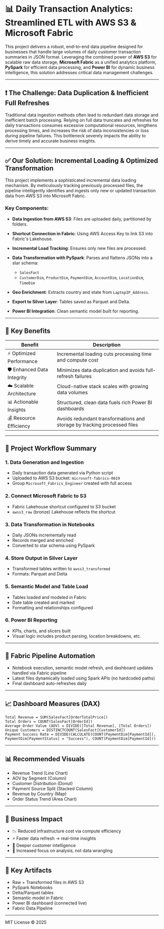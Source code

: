 # 📊 Daily Transaction Analytics: Streamlined ETL with AWS S3 & Microsoft Fabric

This project delivers a robust, end-to-end data pipeline designed for businesses that handle large volumes of daily customer transaction summaries in JSON format. Leveraging the combined power of **AWS S3** for scalable raw data storage, **Microsoft Fabric** as a unified analytics platform, **PySpark** for efficient data processing, and **Power BI** for dynamic business intelligence, this solution addresses critical data management challenges.

---

## ❗ The Challenge: Data Duplication & Inefficient Full Refreshes

Traditional data ingestion methods often lead to redundant data storage and inefficient batch processing. Relying on full data truncates and refreshes for daily transactions consumes excessive computational resources, lengthens processing times, and increases the risk of data inconsistencies or loss during pipeline failures. This bottleneck severely impacts the ability to derive timely and accurate business insights.

---

## ✅ Our Solution: Incremental Loading & Optimized Transformation

This project implements a sophisticated incremental data loading mechanism. By meticulously tracking previously processed files, the pipeline intelligently identifies and ingests only new or updated transaction data from AWS S3 into Microsoft Fabric.

### Key Components:

* **Data Ingestion from AWS S3**: Files are uploaded daily, partitioned by folders.
* **Shortcut Connection in Fabric**: Using AWS Access Key to link S3 into Fabric's Lakehouse.
* **Incremental Load Tracking**: Ensures only new files are processed.
* **Data Transformation with PySpark**: Parses and flattens JSONs into a star schema:

  * `SalesFact`
  * `CustomerDim`, `ProductDim`, `PaymentDim`, `AccountDim`, `LocationDim`, `TimeDim`
* **Geo Enrichment**: Extracts country and state from `LaptopIP_Address`.
* **Export to Silver Layer**: Tables saved as Parquet and Delta.
* **Power BI Integration**: Clean semantic model built for reporting.

---

## 🧠 Key Benefits

| Benefit                     | Description                                                              |
| --------------------------- | ------------------------------------------------------------------------ |
| ⚡ Optimized Performance     | Incremental loading cuts processing time and compute cost                |
| 🛡️ Enhanced Data Integrity | Minimizes data duplication and avoids full-refresh failures              |
| ☁️ Scalable Architecture    | Cloud-native stack scales with growing data volumes                      |
| 📊 Actionable Insights      | Structured, clean data fuels rich Power BI dashboards                    |
| 💰 Resource Efficiency      | Avoids redundant transformations and storage by tracking processed files |

---

## 🚀 Project Workflow Summary

### 1. **Data Generation and Ingestion**

* Daily transaction data generated via Python script
* Uploaded to AWS S3 bucket: `microsoft-fabrics-0619`
* Group `Microsoft_Fabrics_Engineer` created with full access

### 2. **Connect Microsoft Fabric to S3**

* Fabric Lakehouse shortcut configured to S3 bucket
* `awss3_raw` (bronze) Lakehouse reflects the shortcut

### 3. **Data Transformation in Notebooks**

* Daily JSONs incrementally read
* Records merged and enriched
* Converted to star schema using PySpark

### 4. **Store Output in Silver Layer**

* Transformed tables written to `awss3_transformed`
* Formats: Parquet and Delta

### 5. **Semantic Model and Table Load**

* Tables loaded and modeled in Fabric
* Date table created and marked
* Formatting and relationships configured

### 6. **Power BI Reporting**

* KPIs, charts, and slicers built
* Visual logic includes product parsing, location breakdowns, etc.

---

## 🔄 Fabric Pipeline Automation

* Notebook execution, semantic model refresh, and dashboard updates handled via Fabric pipeline
* Latest files dynamically loaded using Spark APIs (no hardcoded paths)
* Final dashboard auto-refreshes daily

---

## 📈 Dashboard Measures (DAX)

```DAX
Total Revenue = SUM(SalesFact[OrderTotalPrice])
Total Orders = COUNT(SalesFact[OrderId])
Average Order Value (AOV) = DIVIDE([Total Revenue], [Total Orders])
Unique Customers = DISTINCTCOUNT(SalesFact[CustomerId])
Payment Success Rate = DIVIDE(CALCULATE(COUNT(PaymentDim[PaymentId]), PaymentDim[PaymentStatus] = "Success"), COUNT(PaymentDim[PaymentId]))
```

---

## 📊 Recommended Visuals

* Revenue Trend (Line Chart)
* AOV by Segment (Column)
* Customer Distribution (Donut)
* Payment Source Split (Stacked Column)
* Revenue by Country (Map)
* Order Status Trend (Area Chart)

---

## 🎯 Business Impact

* 📉 Reduced infrastructure cost via compute efficiency
* ⚡ Faster data refresh → real-time insights
* 👥 Deeper customer intelligence
* 🧩 Increased focus on analysis, not data wrangling

---

## 📁 Key Artifacts

* Raw + Transformed files in AWS S3
* PySpark Notebooks
* Delta/Parquet tables
* Semantic model in Fabric
* Power BI dashboard (connected live)
* Fabric Data Pipeline

---

MIT License © 2025
